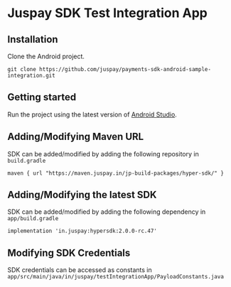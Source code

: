  # Juspay SDK Test Integration App

 ## Installation

 Clone the Android project.

 ```
 git clone https://github.com/juspay/payments-sdk-android-sample-integration.git
 ```

 ## Getting started

 Run the project using the latest version of [Android Studio](https://developer.android.com/studio).

 ## Adding/Modifying Maven URL

 SDK can be added/modified by adding the following repository in `build.gradle`

 ```
 maven { url "https://maven.juspay.in/jp-build-packages/hyper-sdk/" }
 ```

 ## Adding/Modifying the latest SDK

 SDK can be added/modified by adding the following dependency in `app/build.gradle`

 ```
 implementation 'in.juspay:hypersdk:2.0.0-rc.47'
 ```

 ## Modifying SDK Credentials

 SDK credentials can be accessed as constants in ```app/src/main/java/in/juspay/testIntegrationApp/PayloadConstants.java```

 <!-- ## Learn more

 [Juspay Integration Documentation](https://developer.juspay.in/) -->